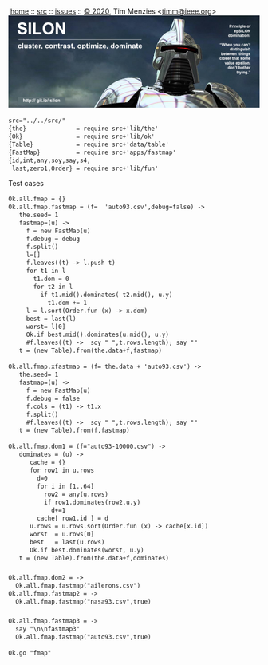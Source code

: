 <a name=top></a><p>       
&nbsp;[home](http://git.io/silon) ::
[src](https://github.com/timm/silon/raw/master/src) ::
[issues](http://git.io/silon) ::
<a href="https://github.com/timm/silon/raw/master/raw/master/LICENSE.md">&copy; 2020</a>,
Tim Menzies
<<a href="mailto:timm@ieee.org">timm&commat;ieee.org</a>>
<br>
[<img width=900 src="https://github.com/timm/silon/raw/master/etc/img/banner.jpg">](http://git.io/silon)<br>


    src="../../src/"
    {the}              = require src+'lib/the'
    {Ok}               = require src+'lib/ok'
    {Table}            = require src+'data/table'
    {FastMap}          = require src+'apps/fastmap'
    {id,int,any,soy,say,s4,
     last,zero1,Order} = require src+'lib/fun'

Test cases

    Ok.all.fmap = {}
    Ok.all.fmap.fastmap = (f=  'auto93.csv',debug=false) ->
       the.seed= 1
       fastmap=(u) ->
         f = new FastMap(u)
         f.debug = debug
         f.split()
         l=[]
         f.leaves((t) -> l.push t)
         for t1 in l
           t1.dom = 0
           for t2 in l
             if t1.mid().dominates( t2.mid(), u.y)
               t1.dom += 1
         l = l.sort(Order.fun (x) -> x.dom)
         best = last(l)
         worst= l[0]
         Ok.if best.mid().dominates(u.mid(), u.y)
         #f.leaves((t) ->  soy " ",t.rows.length); say ""
       t = (new Table).from(the.data+f,fastmap)

    Ok.all.fmap.xfastmap = (f= the.data + 'auto93.csv') ->
       the.seed= 1
       fastmap=(u) ->
         f = new FastMap(u)
         f.debug = false
         f.cols = (t1) -> t1.x
         f.split()
         #f.leaves((t) ->  soy " ",t.rows.length); say ""
       t = (new Table).from(f,fastmap)

    Ok.all.fmap.dom1 = (f="auto93-10000.csv") ->
       dominates = (u) ->
          cache = {}
          for row1 in u.rows
            d=0
            for i in [1..64]
              row2 = any(u.rows)
              if row1.dominates(row2,u.y) 
                d+=1
            cache[ row1.id ] = d
          u.rows = u.rows.sort(Order.fun (x) -> cache[x.id])
          worst  = u.rows[0]
          best   = last(u.rows)
          Ok.if best.dominates(worst, u.y)
       t = (new Table).from(the.data+f,dominates)

###
    Ok.all.fmap.dom2 = ->
      Ok.all.fmap.fastmap("ailerons.csv")
    Ok.all.fmap.fastmap2 = ->
      Ok.all.fmap.fastmap("nasa93.csv",true)
###

    Ok.all.fmap.fastmap3 = ->
      say "\n\nfastmap3"
      Ok.all.fmap.fastmap("auto93.csv",true)

    Ok.go "fmap"
